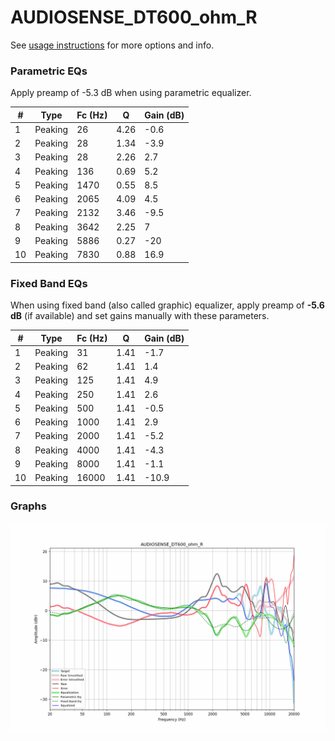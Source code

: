 # AUDIOSENSE_DT600_ohm_R
See [usage instructions](https://github.com/jaakkopasanen/AutoEq#usage) for more options and info.

### Parametric EQs
Apply preamp of -5.3 dB when using parametric equalizer.

|   # | Type    |   Fc (Hz) |    Q |   Gain (dB) |
|-----|---------|-----------|------|-------------|
|   1 | Peaking |        26 | 4.26 |        -0.6 |
|   2 | Peaking |        28 | 1.34 |        -3.9 |
|   3 | Peaking |        28 | 2.26 |         2.7 |
|   4 | Peaking |       136 | 0.69 |         5.2 |
|   5 | Peaking |      1470 | 0.55 |         8.5 |
|   6 | Peaking |      2065 | 4.09 |         4.5 |
|   7 | Peaking |      2132 | 3.46 |        -9.5 |
|   8 | Peaking |      3642 | 2.25 |         7   |
|   9 | Peaking |      5886 | 0.27 |       -20   |
|  10 | Peaking |      7830 | 0.88 |        16.9 |

### Fixed Band EQs
When using fixed band (also called graphic) equalizer, apply preamp of **-5.6 dB** (if available) and set gains manually with these parameters.

|   # | Type    |   Fc (Hz) |    Q |   Gain (dB) |
|-----|---------|-----------|------|-------------|
|   1 | Peaking |        31 | 1.41 |        -1.7 |
|   2 | Peaking |        62 | 1.41 |         1.4 |
|   3 | Peaking |       125 | 1.41 |         4.9 |
|   4 | Peaking |       250 | 1.41 |         2.6 |
|   5 | Peaking |       500 | 1.41 |        -0.5 |
|   6 | Peaking |      1000 | 1.41 |         2.9 |
|   7 | Peaking |      2000 | 1.41 |        -5.2 |
|   8 | Peaking |      4000 | 1.41 |        -4.3 |
|   9 | Peaking |      8000 | 1.41 |        -1.1 |
|  10 | Peaking |     16000 | 1.41 |       -10.9 |

### Graphs
![](./AUDIOSENSE_DT600_ohm_R.png)

